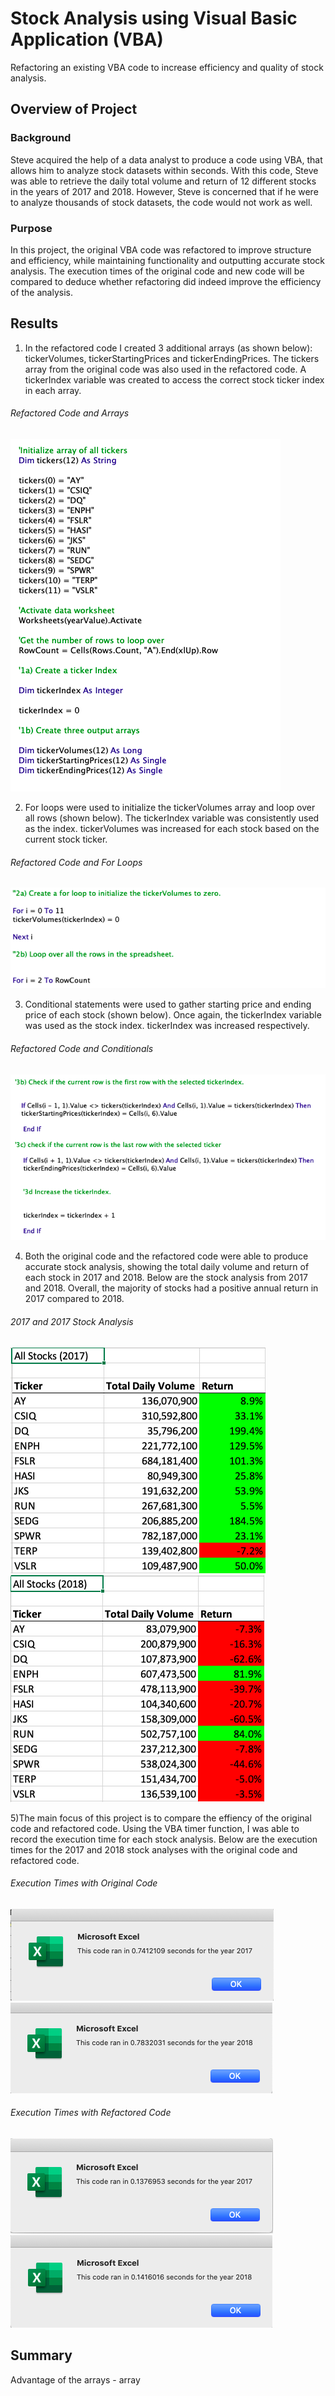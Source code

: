 # Stock Analysis using Visual Basic Application (VBA)
Refactoring an existing VBA code to increase efficiency and quality of stock analysis. 

## Overview of Project 
### Background
Steve acquired the help of a data analyst to produce a code using VBA, that allows him to analyze stock datasets within seconds. With this code, Steve was able to retrieve the daily total volume and return of 12 different stocks in the years of 2017 and 2018. However, Steve is concerned that if he were to analyze thousands of stock datasets, the code would not work as well. 

### Purpose
In this project, the original VBA code was refactored to improve structure and efficiency, while maintaining functionality and outputting accurate stock analysis. The execution times of the original code and new code will be compared to deduce whether refactoring did indeed improve the efficiency of the analysis.

## Results 
1) In the refactored code I created 3 additional arrays (as shown below): tickerVolumes, tickerStartingPrices and tickerEndingPrices. The tickers array from the original code was also used in the refactored code. A tickerIndex variable was created to access the correct stock ticker index in each array. 

###### Refactored Code and Arrays
![Refactored Code and Arrays](Refactored_Code_Arrays.png)


2) For loops were used to initialize the tickerVolumes array and loop over all rows (shown below). The tickerIndex variable was consistently used as the index. tickerVolumes was increased for each stock based on the current stock ticker. 
###### Refactored Code and For Loops
![Refactored Code and For Loops](Refactored_Code_Loop.png)


3) Conditional statements were used to gather starting price and ending price of each stock (shown below). Once again, the tickerIndex variable was used as the stock index. tickerIndex was increased respectively.
###### Refactored Code and Conditionals
![Refactored Code and Conditionals](Refactored_Code_Conditional.png)

4) Both the original code and the refactored code were able to produce accurate stock analysis, showing the total daily volume and return of each stock in 2017 and 2018. Below are the stock analysis from 2017 and 2018. Overall, the majority of stocks had a positive annual return in 2017 compared to 2018. 
###### 2017 and 2017 Stock Analysis
![2017 Stock Analysis](Stock_Analysis_2017.png)
![2018 Stock Analysis](Stock_Analysis_2018.png)

5)The main focus of this project is to compare the effiency of the original code and refactored code. Using the VBA timer function, I was able to record the execution time for each stock analysis. Below are the execution times for the 2017 and 2018 stock analyses with the original code and refactored code.
###### Execution Times with Original Code
![2017 Execution Times - Original](2017_ExecutionTime_Original.png)
![2018 Execution Times - Original](2018_ExecutionTime_Original.png)

###### Execution Times with Refactored Code
![2017 Execution Times - Refactored](VBA_Challenge_2017.png)
![2018 Execution Times - Refactored](VBA_Challenge_2018.png)

## Summary 
Advantage of the arrays  - array 
